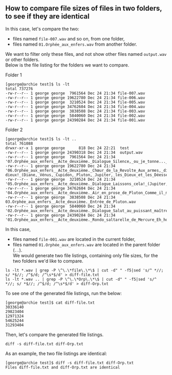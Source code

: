 ## How to compare file sizes of files in two folders, to see if they are identical

In this case, let's compare the two:
- files named `file-007.wav` and so on, from one folder, 
- files named `01.Orphée_aux_enfers.wav` from another folder.    

We want to filter only these files, and not show other files named `output.wav` or other folders.    
Below is the file listing for the folders we want to compare.  

Folder 1  
```
[george@archie test]$ ls -lt
total 737276
-rw-r--r-- 1 george george  7961564 Dec 24 21:34 file-007.wav
-rw-r--r-- 1 george george 19622780 Dec 24 21:34 file-006.wav
-rw-r--r-- 1 george george  3210524 Dec 24 21:34 file-005.wav
-rw-r--r-- 1 george george 34762604 Dec 24 21:34 file-004.wav
-rw-r--r-- 1 george george  3838508 Dec 24 21:34 file-003.wav
-rw-r--r-- 1 george george  5840060 Dec 24 21:34 file-002.wav
-rw-r--r-- 1 george george 24390284 Dec 24 21:34 file-001.wav
```
Folder 2  
```
[george@archie test]$ ls -lt ..
total 761088
drwxr-xr-x 1 george george      818 Dec 24 22:21  test
-rw-r--r-- 1 george george 24390318 Dec 24 21:34  output.wav
-rw-r--r-- 1 george george  7961564 Dec 24 21:34 '07.Orphée_aux_enfers__Acte_deuxième._Dialogue_Silence,_ou_je_tonne..._(Jupiter,_Pluton,_Diane).wav'
-rw-r--r-- 1 george george 19622780 Dec 24 21:34 '06.Orphée_aux_enfers__Acte_deuxième._Chœur_de_la_Revolte_Aux_armes,_dieux_et_demi-dieux!_(Diane,_Vénus,_Cupidon,_Pluton,_Jupiter,_les_Dieux_et_les_Déesses).wav'
-rw-r--r-- 1 george george  3210524 Dec 24 21:34 '05.Orphée_aux_enfers__Acte_deuxième._Dialogue_Laissons_cela!_(Jupiter,_Pluton).wav'
-rw-r--r-- 1 george george 34762604 Dec 24 21:34 '04.Orphée_aux_enfers__Acte_deuxième._Air_en_prose_de_Pluton_Comme_il_me_regarde!_(Pluton).wav'
-rw-r--r-- 1 george george  3838508 Dec 24 21:34  03.Orphée_aux_enfers__Acte_deuxième._Entrée_de_Pluton.wav
-rw-r--r-- 1 george george  5840060 Dec 24 21:34 '02.Orphée_aux_enfers__Acte_deuxième._Dialogue_Salut_au_puissant_maître_des_dieux..._(Mercure,_Jupiter,_Junon).wav'
-rw-r--r-- 1 george george 24390284 Dec 24 21:34 '01.Orphée_aux_enfers__Acte_deuxième._Rondo_saltarelle_de_Mercure_Eh_hop!_Eh_hop!_(Mercure,_Junon,_Jupiter).wav'
```
In this case, 
- files named `file-001.wav` are located in the current folder,
- files named `01.Orphée_aux_enfers.wav` are located in the parent folder (`..`).  
We would generate two file listings, containing only file sizes, for the two folders we'd like to compare.  
```
ls -lt *.wav | grep -P \^\.\*file\.\*\$ | cut -d" " -f5|sed 's/^ *//; s/ *$//; /^$/d; /^\s*$/d' > diff-file.txt
ls -lt *.wav .. | grep -P \^\.\*Orp\.\*\$ | cut -d" " -f5|sed 's/^ *//; s/ *$//; /^$/d; /^\s*$/d' > diff-Orp.txt
```

To see one of the generated file listings, run the below:  
```
[george@archie test]$ cat diff-file.txt 
30336140
29823404
12971324
54625244
31293404
```
Then, let's compare the generated file listings.
```
diff -s diff-file.txt diff-Orp.txt
```

As an example, the two file listings are identical:  
```
[george@archie test]$ diff -s diff-file.txt diff-Orp.txt 
Files diff-file.txt and diff-Orp.txt are identical
```
